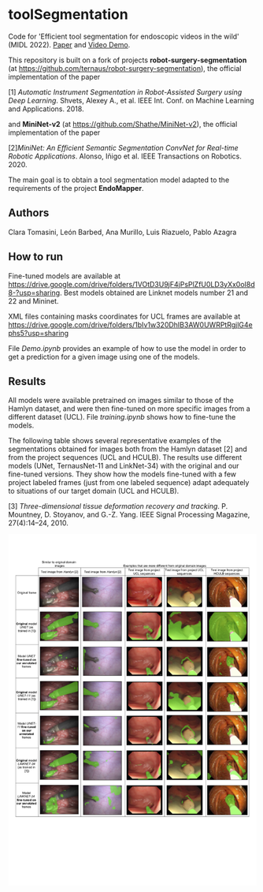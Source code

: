 # toolSegmentation
Code for 'Efficient tool segmentation for endoscopic videos in the wild' (MIDL 2022).
[Paper](https://openreview.net/pdf?id=DPkb7gxt6gZ) and [Video Demo](https://drive.google.com/file/d/1anOHK4h19EesMFc_drYFnbcYtOBeTuJb/view?usp=sharing).


This repository is built on a fork of projects **robot-surgery-segmentation** (at https://github.com/ternaus/robot-surgery-segmentation), the official implementation of the paper 

[1] *Automatic Instrument Segmentation in Robot-Assisted Surgery using Deep Learning*. Shvets, Alexey A., et al. IEEE Int. Conf. on Machine Learning and Applications. 2018.

and **MiniNet-v2** (at https://github.com/Shathe/MiniNet-v2), the official implementation of the paper

[2]*MiniNet: An Efficient Semantic Segmentation ConvNet for Real-time Robotic Applications*. Alonso, Iñigo et al. IEEE Transactions on Robotics. 2020.

The main goal is to obtain a tool segmentation model adapted to the requirements of the project **EndoMapper**.

## Authors
Clara Tomasini, León Barbed, Ana Murillo, Luis Riazuelo, Pablo Azagra

## How to run
Fine-tuned models are available at https://drive.google.com/drive/folders/1VOtD3U9jF4jPsPlZfU0LD3yXx0oI8d8-?usp=sharing. Best models obtained are Linknet models number 21 and 22 and Mininet.

XML files containing masks coordinates for UCL frames are available at https://drive.google.com/drive/folders/1bIv1w320DhIB3AW0UWRPtRgjlG4ephs5?usp=sharing

File *Demo.ipynb* provides an example of how to use the model in order to get a prediction for a given image using one of the models.

## Results
All models were available pretrained on images similar to those of the Hamlyn dataset, and were then fine-tuned on more specific images from a different dataset (UCL).
File *training.ipynb* shows how to fine-tune the models.

The following table shows several representative examples of the segmentations obtained for images both from the Hamlyn dataset [2] and from the project sequences (UCL and HCULB). The results use different models (UNet, TernausNet-11 and LinkNet-34) with the original and our fine-tuned versions. They show how the models fine-tuned with a few project labeled frames (just from one labeled sequence) adapt adequately to situations of our target domain (UCL and HCULB).

[3] *Three-dimensional tissue deformation recovery and tracking*. P. Mountney, D. Stoyanov, and G.-Z. Yang. IEEE Signal Processing Magazine, 27(4):14–24, 2010.

![results2](/images/resultados2_2.png)
